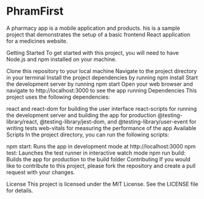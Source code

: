 # PhramFirst
A pharmacy app is a mobile application  and products. 
his is a sample project that demonstrates the setup of a basic frontend React application for a medicines website.

Getting Started
To get started with this project, you will need to have Node.js and npm installed on your machine.

Clone this repository to your local machine
Navigate to the project directory in your terminal
Install the project dependencies by running npm install
Start the development server by running npm start
Open your web browser and navigate to http://localhost:3000 to see the app running
Dependencies
This project uses the following dependencies:

react and react-dom for building the user interface
react-scripts for running the development server and building the app for production
@testing-library/react, @testing-library/jest-dom, and @testing-library/user-event for writing tests
web-vitals for measuring the performance of the app
Available Scripts
In the project directory, you can run the following scripts:

npm start: Runs the app in development mode at http://localhost:3000
npm test: Launches the test runner in interactive watch mode
npm run build: Builds the app for production to the build folder
Contributing
If you would like to contribute to this project, please fork the repository and create a pull request with your changes.

License
This project is licensed under the MIT License. See the LICENSE file for details.
